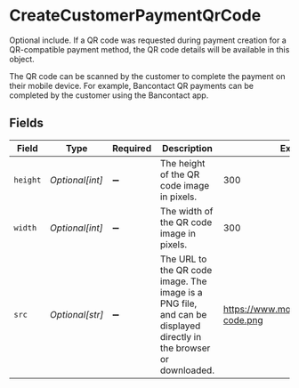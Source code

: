 # CreateCustomerPaymentQrCode

Optional include. If a QR code was requested during payment creation for a QR-compatible payment method,
the QR code details will be available in this object.

The QR code can be scanned by the customer to complete the payment on their mobile device. For example,
Bancontact QR payments can be completed by the customer using the Bancontact app.


## Fields

| Field                                                                                                              | Type                                                                                                               | Required                                                                                                           | Description                                                                                                        | Example                                                                                                            |
| ------------------------------------------------------------------------------------------------------------------ | ------------------------------------------------------------------------------------------------------------------ | ------------------------------------------------------------------------------------------------------------------ | ------------------------------------------------------------------------------------------------------------------ | ------------------------------------------------------------------------------------------------------------------ |
| `height`                                                                                                           | *Optional[int]*                                                                                                    | :heavy_minus_sign:                                                                                                 | The height of the QR code image in pixels.                                                                         | 300                                                                                                                |
| `width`                                                                                                            | *Optional[int]*                                                                                                    | :heavy_minus_sign:                                                                                                 | The width of the QR code image in pixels.                                                                          | 300                                                                                                                |
| `src`                                                                                                              | *Optional[str]*                                                                                                    | :heavy_minus_sign:                                                                                                 | The URL to the QR code image. The image is a PNG file, and can be displayed directly in the browser or<br/>downloaded. | https://www.mollie.com/images/qr-code.png                                                                          |